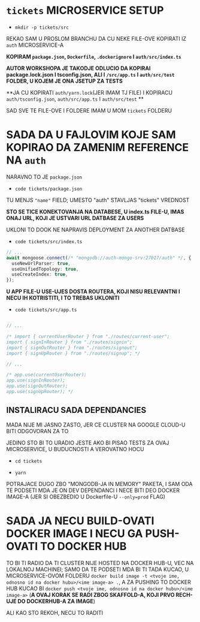 # `tickets` MICROSERVICE SETUP

- `mkdir -p tickets/src`

REKAO SAM U PROSLOM BRANCHU DA CU NEKE FILE-OVE KOPIRATI IZ `auth` MICROSERVICE-A

**KOPIRAM `package.json`, `Dockerfile`, `.dockerignore` I `auth/src/index.ts`**

**AUTOR WORKSHOPA JE TAKODJE ODLUCIO DA KOPIRAI package.lock.json I tsconfig.json, ALI I `/src/app.ts` I `auth/src/test` FOLDER, U KOJEM JE ONA JSETUP ZA TESTS**

**JA CU KOPIRATI `auth/yarn.lock`(JER IMAM TJ FILE) I KOPIRACU `auth/tsconfig.json`, `auth/src/app.ts` I `auth/src/test` **

SAD SVE TE FILE-OVE I FOLDERE IMAM U MOM `tickets` FOLDERU

# SADA DA U FAJLOVIM KOJE SAM KOPIRAO DA ZAMENIM REFERENCE NA `auth`

NARAVNO TO JE `package.json`

- `code tickets/package.json`

TU MENJS `"name"` FIELD; UMESTO "auth" STAVLJAS "tickets" VREDNOST

**STO SE TICE KONEKTOVANJA NA DATABESE, U index.ts FILE-U, IMAS ONAJ URL, KOJI JE USTVARI URL DATBASE ZA USERS**

UKLONI TO DOOK NE NAPRAVIS DEPLOYMENT ZA ANOTHER DATBASE

- `code tickets/src/index.ts`

```ts
// ...
await mongoose.connect(/* "mongodb://auth-mongo-srv:27017/auth" */, {
  useNewUrlParser: true,
  useUnifiedTopology: true,
  useCreateIndex: true,
});
```

**U APP FILE-U USE-UJES DOSTA ROUTERA, KOJI NISU RELEVANTNI I NECU IH KOTRISTITI, I TO TREBAS UKLONITI**

- `code tickets/src/app.ts`

```ts

// ...

/* import { currentUserRouter } from "./routes/current-user";
import { signInRouter } from "./routes/signin";
import { signOutRouter } from "./routes/signout";
import { signUpRouter } from "./routes/signup"; */

// ...

/* app.use(currentUserRouter);
app.use(signInRouter);
app.use(signOutRouter);
app.use(signUpRouter); */

```

## INSTALIRACU SADA DEPENDANCIES

MADA NIJE MI JASNO ZASTO, JER CE CLUSTER NA GOOGLE CLOUD-U BITI ODGOVORAN ZA TO

JEDINO STO BI TO URADIO JESTE AKO BI PISAO TESTS ZA OVAJ MICROSERVICE, U BUDUCNOSTI A VEROVATNO HOCU

- `cd tickets`

- `yarn`

POTRAJACE DUGO ZBO "MONGODB-JA IN MEMORY" PAKETA, I SAM ODA TE PODSETI MDA JE ON DEV DEPENDANCI I NECE BITI DEO DOCKER IMAGE-A (JER SI OBEZBEDIO U Dockerfile-U `--only=prod` FLAG)

# SADA JA NECU BUILD-OVATI DOCKER IMAGE I NECU GA PUSH-OVATI TO DOCKER HUB

TO BI TI RADIO DA TI CLUSTER NIJE HOSTED NA DOCKER HUB-U, VEC NA LOKALNOJ MACHINEI; SAMO DA TE PODSETI MDA BI TI TADA KUCAO, U MICROSERVICE-OVOM FOLDERU `docker build image -t <tvoje ime, odnosno id na docker hubu>/<ime image-a> .`, A ZA PUSHING TO DOCKER HUB KUCAO BI `docker push <tvoje ime, odnosno id na docker hubu>/<ime image-a>` (**A OVAJ KORAK SE RADI ZBOG SKAFFOLD-A, KOJI PRVO RECH-UJE DO DOCKERHUB-A ZA IMAGE**)

ALI KAO STO REKOH, NECU TO RADITI

